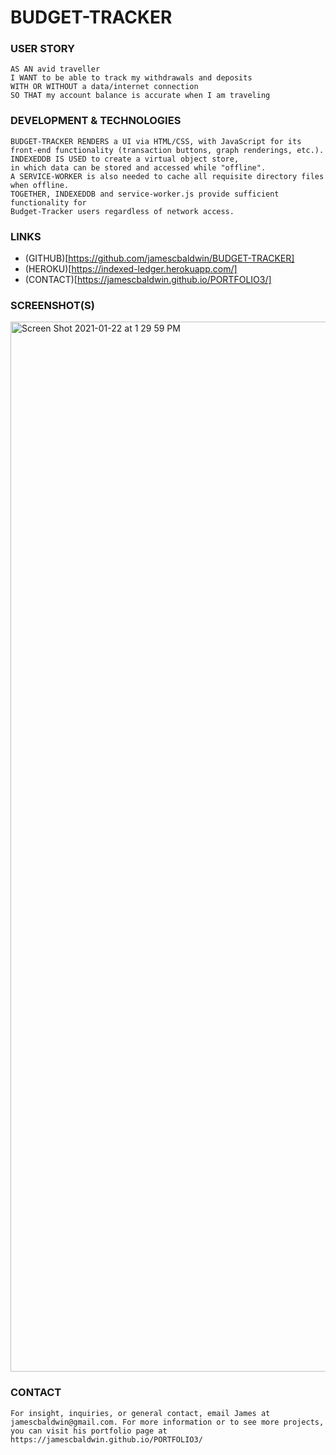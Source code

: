 # BUDGET-TRACKER

### USER STORY
``` 
AS AN avid traveller
I WANT to be able to track my withdrawals and deposits 
WITH OR WITHOUT a data/internet connection
SO THAT my account balance is accurate when I am traveling 
```

### DEVELOPMENT & TECHNOLOGIES
```
BUDGET-TRACKER RENDERS a UI via HTML/CSS, with JavaScript for its 
front-end functionality (transaction buttons, graph renderings, etc.). 
INDEXEDDB IS USED to create a virtual object store, 
in which data can be stored and accessed while "offline". 
A SERVICE-WORKER is also needed to cache all requisite directory files when offline. 
TOGETHER, INDEXEDDB and service-worker.js provide sufficient functionality for 
Budget-Tracker users regardless of network access.
```
### LINKS
* (GITHUB)[https://github.com/jamescbaldwin/BUDGET-TRACKER]
* (HEROKU)[https://indexed-ledger.herokuapp.com/]
* (CONTACT)[https://jamescbaldwin.github.io/PORTFOLIO3/]
### SCREENSHOT(S)
<img width="1680" alt="Screen Shot 2021-01-22 at 1 29 59 PM" src="https://user-images.githubusercontent.com/70229636/105530599-01447900-5cb6-11eb-94c7-b74e142067f6.png">

### CONTACT 
```For insight, inquiries, or general contact, email James at jamescbaldwin@gmail.com. For more information or to see more projects, you can visit his portfolio page at https://jamescbaldwin.github.io/PORTFOLIO3/```